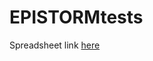 # EPISTORMtests

Spreadsheet link [here](https://docs.google.com/spreadsheets/d/1eH70c10t9yfBTP1TVhtAlK8qcdsut3pCxZ2YlCQ3fXw/edit?gid=0#gid=0)
